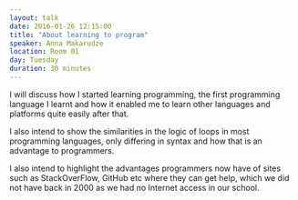 ```yaml
---
layout: talk
date: 2016-01-26 12:15:00
title: "About learning to program"
speaker: Anna Makarudze
location: Room 01
day: Tuesday
duration: 30 minutes
---
```


I will discuss how I started learning programming, the first
programming language I learnt and how it enabled me to learn other languages
and platforms quite easily after that.

I also intend to show the similarities in the logic of loops in most programming languages, only
differing in syntax and how that is an advantage to programmers.

I also intend to highlight the advantages programmers now have of sites such as StackOverFlow,
GitHub etc where they can get help, which we did not have back in 2000 as we had no Internet access
in our school.
